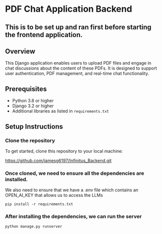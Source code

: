 # PDF Chat Application Backend

## This is to be set up and ran first before starting the frontend application.

## Overview
This Django application enables users to upload PDF files and engage in chat discussions about the content of these PDFs. It is designed to support user authentication, PDF management, and real-time chat functionality.

## Prerequisites
- Python 3.8 or higher
- Django 3.2 or higher
- Additional libraries as listed in `requirements.txt`

## Setup Instructions

### Clone the repository
To get started, clone this repository to your local machine:

https://github.com/jamesg6197/Infinitus_Backend.git

### Once cloned, we need to ensure all the dependencies are installed.

We also need to ensure that we have a .env file which contains an OPEN_AI_KEY that allows us to access the LLMs

```
pip install -r requirements.txt
```
### After installing the dependencies, we can run the server

```
python manage.py runserver
```
